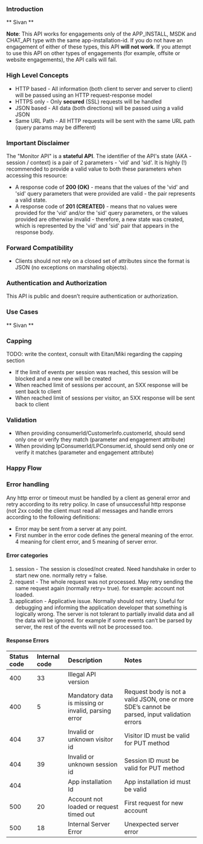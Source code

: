 
### Introduction
** Sivan **

**Note**: This API works for engagements only of the APP_INSTALL, MSDK and CHAT_API type with the same app-installation-id. If you do not have an engagement of either of these types, this API **will not work**. If you attempt to use this API on other types of engagements (for example, offsite or website engagements), the API calls will fail.

### High Level Concepts
* HTTP based - All information (both client to server and server to client) will be passed using an HTTP request-response model
* HTTPS only - Only **secured** (SSL) requests will be handled
* JSON based - All data (both directions) will be passed using a valid JSON
* Same URL Path - All HTTP requests will be sent with the same URL path (query params may be different) 

### Important Disclaimer
The "Monitor API" is a **stateful API**. The identifier of the API's state (AKA - session / context) is a pair of 2 parameters - 'vid' and 'sid'. It is highly (!) recommended to provide a valid value to both these parameters when accessing this resource:
- A response code of **200 (OK)** 		- means that the values of the 'vid' and 'sid' query parameters that were provided are valid - the pair represents a valid state.
- A response code of **201 (CREATED)** 	- means that no values were provided for the 'vid' and/or the 'sid' query parameters, or the values provided are otherwise invalid - therefore, a new state was created, which is represented by the 'vid' and 'sid' pair that appears in the response body.

### Forward Compatibility
* Clients should not rely on a closed set of attributes since the format is JSON (no exceptions on marshaling objects).

### Authentication and Authorization
This API is public and doesn’t require authentication or authorization.

### Use Cases 
** Sivan **

### Capping
TODO: write the context, consult with Eitan/Miki regarding the capping section
* If the limit of events per session was reached, this session will be blocked and a new one will be created
* When reached limit of sessions per account, an 5XX response will be sent back to client
* When reached limit of sessions per visitor, an 5XX response will be sent back to client

### Validation
* When providing consumerId/CustomerInfo.customerId, should send only one or verify they match (parameter and engagement attribute) 
* When providing lpConsumerId/LPConsumer.id, should send only one or verify it matches (parameter and engagement attribute)  

### Happy Flow

### Error handling
Any http error or timeout must be handled by a client as general error and retry according to its retry policy.
In case of unsuccessful http response (not 2xx code) the client must read all messages and handle errors according to the following definitions:
* Error may be sent from a server at any point. 
* First number in the error code defines the general meaning of the error. 4 meaning for client error, and 5 meaning of server error.

#### Error categories
1. session - The session is closed/not created. Need handshake in order to start new one. normally retry = false.
1. request - The whole request was not processed. May retry sending the same request again (normally retry= true). for example: account not loaded.
1. application - Applicative issue. Normally should not retry. Useful for debugging and informing the application developer that something is logically wrong. The server is not tolerant to partially invalid data and all the data will be ignored.  for example if some events can’t be parsed by server, the rest of the events will not be processed too.

#### Response Errors
| Status code | Internal code | Description | Notes |
| :--- | :--- | :--- | :--- |
| 400 | 33 | Illegal API version | |
| 400 | 5 | Mandatory data is missing or invalid, parsing error | Request body is not a valid JSON, one or more SDE’s cannot be parsed, input validation errors |
| 404 | 37 | Invalid or unknown visitor id | Visitor ID must be valid for PUT method |
| 404 | 39 | Invalid or unknown session id | Session ID must be valid for PUT method |
| 404 |  | App installation Id | App installation id must be valid |
| 500 | 20 | Account not loaded or request timed out | First request for new account |
| 500 | 18 | Internal Server Error | Unexpected server error |




